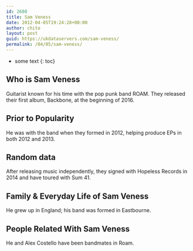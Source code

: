```yaml
---
id: 2608
title: Sam Veness
date: 2012-04-05T19:24:28+00:00
author: chito
layout: post
guid: https://ukdataservers.com/sam-veness/
permalink: /04/05/sam-veness/
---
```


* some text
{: toc}
          
          
## Who is  Sam Veness
                  
                  
                  
Guitarist known for his time with the pop punk band ROAM. They released their first album, Backbone, at the beginning of 2016.
                  
                
                
                
## Prior to Popularity 
                  
                  
                  
He was with the band when they formed in 2012, helping produce EPs in both 2012 and 2013.
                  
                
                
                
## Random data 
                  
                  
                  
After releasing music independently, they signed with Hopeless Records in 2014 and have toured with Sum 41.
                  
                
                
                
## Family & Everyday Life of Sam Veness
                  
                  
                  
He grew up in England; his band was formed in Eastbourne.
                  
                
                
                
## People Related With  Sam Veness
                  
                  
                  
He and Alex Costello have been bandmates in Roam.
                  
                
              
            
          
          
          
    
    
  
